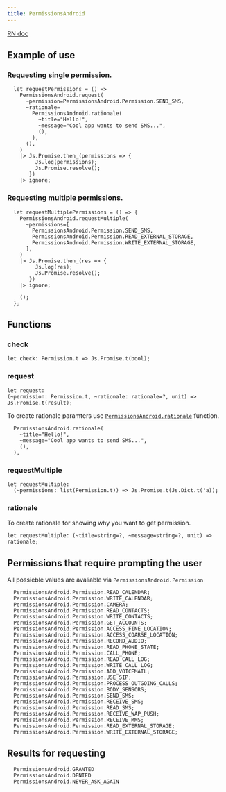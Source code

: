 ```yaml
---
title: PermissionsAndroid
---
```


[RN doc](https://facebook.github.io/react-native/docs/permissionsandroid.html)

## Example of use

### Requesting single permission.

```reason
  let requestPermissions = () =>
    PermissionsAndroid.request(
      ~permission=PermissionsAndroid.Permission.SEND_SMS,
      ~rationale=
        PermissionsAndroid.rationale(
          ~title="Hello!",
          ~message="Cool app wants to send SMS...",
          (),
        ),
      (),
    )
    |> Js.Promise.then_(permissions => {
         Js.log(permissions);
         Js.Promise.resolve();
       })
    |> ignore;
```

### Requesting multiple permissions.

```reason
  let requestMultiplePermissions = () => {
    PermissionsAndroid.requestMultiple(
      ~permissions=[
        PermissionsAndroid.Permission.SEND_SMS,
        PermissionsAndroid.Permission.READ_EXTERNAL_STORAGE,
        PermissionsAndroid.Permission.WRITE_EXTERNAL_STORAGE,
      ],
    )
    |> Js.Promise.then_(res => {
         Js.log(res);
         Js.Promise.resolve();
       })
    |> ignore;

    ();
  };
```

## Functions

### check

```reason
let check: Permission.t => Js.Promise.t(bool);
```

### request

```reason
let request:
(~permission: Permission.t, ~rationale: rationale=?, unit) =>
Js.Promise.t(result);
```

To create rationale paramters use [`PermissionsAndroid.rationale`](#rationale) function.

```reason
  PermissionsAndroid.rationale(
    ~title="Hello!",
    ~message="Cool app wants to send SMS...",
    (),
  ),
```

### requestMultiple

```reason
let requestMultiple:
  (~permissions: list(Permission.t)) => Js.Promise.t(Js.Dict.t('a));
```

### rationale

To create rationale for showing why you want to get permission.

```reason
let requestMultiple: (~title=string=?, ~message=string=?, unit) => rationale;
```

## Permissions that require prompting the user

All possieble values are avaliable via `PermissionsAndroid.Permission`

```reason
  PermissionsAndroid.Permission.READ_CALENDAR;
  PermissionsAndroid.Permission.WRITE_CALENDAR;
  PermissionsAndroid.Permission.CAMERA;
  PermissionsAndroid.Permission.READ_CONTACTS;
  PermissionsAndroid.Permission.WRITE_CONTACTS;
  PermissionsAndroid.Permission.GET_ACCOUNTS;
  PermissionsAndroid.Permission.ACCESS_FINE_LOCATION;
  PermissionsAndroid.Permission.ACCESS_COARSE_LOCATION;
  PermissionsAndroid.Permission.RECORD_AUDIO;
  PermissionsAndroid.Permission.READ_PHONE_STATE;
  PermissionsAndroid.Permission.CALL_PHONE;
  PermissionsAndroid.Permission.READ_CALL_LOG;
  PermissionsAndroid.Permission.WRITE_CALL_LOG;
  PermissionsAndroid.Permission.ADD_VOICEMAIL;
  PermissionsAndroid.Permission.USE_SIP;
  PermissionsAndroid.Permission.PROCESS_OUTGOING_CALLS;
  PermissionsAndroid.Permission.BODY_SENSORS;
  PermissionsAndroid.Permission.SEND_SMS;
  PermissionsAndroid.Permission.RECEIVE_SMS;
  PermissionsAndroid.Permission.READ_SMS;
  PermissionsAndroid.Permission.RECEIVE_WAP_PUSH;
  PermissionsAndroid.Permission.RECEIVE_MMS;
  PermissionsAndroid.Permission.READ_EXTERNAL_STORAGE;
  PermissionsAndroid.Permission.WRITE_EXTERNAL_STORAGE;
```

## Results for requesting

```reason
  PermissionsAndroid.GRANTED
  PermissionsAndroid.DENIED
  PermissionsAndroid.NEVER_ASK_AGAIN
```
